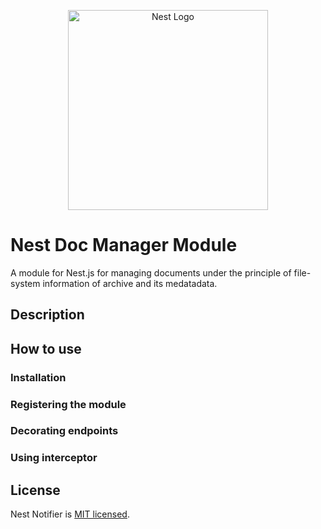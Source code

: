 <p align="center">
  <a href="http://nestjs.com/" target="blank"><img src="https://nestjs.com/img/logo_text.svg" width="320" alt="Nest Logo" /></a>
</p>

# Nest Doc Manager Module

A module for Nest.js for managing documents under the principle of file-system information of archive and its medatadata.

## Description

## How to use

### Installation

### Registering the module

### Decorating endpoints

### Using interceptor

## License

Nest Notifier is [MIT licensed](LICENSE).
